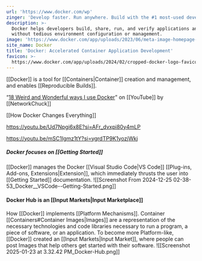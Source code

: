 ```yaml
---
url: 'https://www.docker.com/wp'
zinger: 'Develop faster. Run anywhere. Build with the #1 most-used developer tool.'
description: >-
  Docker helps developers build, share, run, and verify applications anywhere —
  without tedious environment configuration or management.
image: 'https://www.docker.com/app/uploads/2023/06/meta-image-homepage-1110x580.png'
site_name: Docker
title: 'Docker: Accelerated Container Application Development'
favicon: >-
  https://www.docker.com/app/uploads/2024/02/cropped-docker-logo-favicon-192x192.png
---
```

[[Docker]] is a tool for [[Containers|Container]] creation and management, and enables [[Reproducible Builds]]. 

“[18 Weird and Wonderful ways I use Docker](https://youtu.be/RUqGlWr5LBA?si=beBc8yv-4_PwEB4Q)” on [[YouTube]] by [[NetworkChuck]]

[[How Docker Changes Everything]]

https://youtu.be/Ud7Npgi6x8E?si=AFr_dvxpi80y4mLP

https://youtu.be/mSC1Igmz1tY?si=ygrdTP9K1yozjWkj

##### Docker focuses on [[Getting Started]]
[[Docker]] manages the Docker [[Visual Studio Code|VS Code]] [[Plug-ins,  Add-ons,  Extensions|Extension]], which immediately thrusts the user into [[Getting Started]] documentation. 
![[Screenshot From 2024-12-25 02-38-53_Docker__VSCode--Getting-Started.png]]

#### Docker Hub is an [[Input Markets|Input Marketplace]]
How [[Docker]] implements [[Platform Mechanisms]]. Container [[Containers#Container Images|Images]] are a representation of the necessary technologies and code libraries necessary to run a program, a piece of software, or an application. To become more Platform-like, [[Docker]] created an [[Input Markets|Input Market]], where people can post Images that help others get started  with their software. 
![[Screenshot 2025-01-23 at 3.32.42 PM_Docker-Hub.png]]
